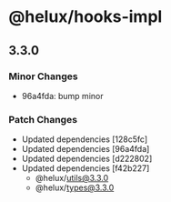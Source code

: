 # @helux/hooks-impl

## 3.3.0

### Minor Changes

- 96a4fda: bump minor

### Patch Changes

- Updated dependencies [128c5fc]
- Updated dependencies [96a4fda]
- Updated dependencies [d222802]
- Updated dependencies [f42b227]
  - @helux/utils@3.3.0
  - @helux/types@3.3.0
